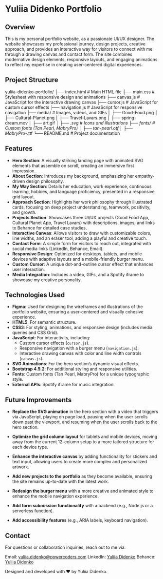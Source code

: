 # Yuliia Didenko Portfolio


## Overview

This is my personal portfolio website, as a passionate UI/UX designer. The website showcases my professional journey, design projects, creative approach, and provides an interactive way for visitors to connect with me through a drawing canvas and contact form. The site combines modernative design elements, responsive layouts, and engaging animations to reflect my expertise in creating user-centered digital experiences.


## Project Structure

yuliia-didenko-portfolio/
├── index.html         # Main HTML file
├── main.css           # Stylesheet with responsive design and animations
├── canvas.js          # JavaScript for the interactive drawing canvas
├── cursor.js          # JavaScript for custom cursor effects
├── navigation.js      # JavaScript for responsive navigation
├── media/             # Images, videos, and GIFs
│   ├── Good-Food.png
│   ├── Cultural-Planet.png
│   ├── Travel-Lavars.png
│   ├── spring-dream.mov
│   ├── art.gif
│   ├── *.svg          # Icons and illustrations
├── fonts/             # Custom fonts (Tan Pearl, MabryPro)
│   ├── tan-pearl.otf
│   ├── MabryPro-*.ttf
└── README.md          # Project documentation


## Features

- **Hero Section**: A visually striking landing page with animated SVG elements that assemble on scroll, creating an immersive first impression.
- **About Section**: Introduces my background, emphasizing her empathy-driven design philosophy.
- **My Way Section**: Details her education, work experience, continuous learning, hobbies, and language proficiency, presented in a responsive grid layout.
- **Approach Section**: Highlights her work philosophy through illustrated cards, focusing on deep project understanding, teamwork, positivity, and growth.
- **Projects Section**: Showcases three UI/UX projects (Good Food App, Cultural Planet App, Travel Lavars) with descriptions, images, and links to Behance for detailed case studies.
- **Interactive Canvas**: Allows visitors to draw with customizable colors, line widths, and an eraser tool, adding a playful and creative touch.
- **Contact Form**: A simple form for visitors to reach out, integrated with social media links (LinkedIn, Behance, Email).
- **Responsive Design**: Optimized for desktops, tablets, and mobile devices with adaptive layouts and a mobile-friendly burger menu.
- **Custom Cursor**: A unique dot-and-outline cursor effect that enhances user interaction.
- **Media Integration**: Includes a video, GIFs, and a Spotify iframe to showcase my creative personality.


## Technologies Used

- **Figma**: Used for designing the wireframes and illustrations of the portfolio website, ensuring a user-centered and visually cohesive experience.
- **HTML5**: For semantic structure.
- **CSS3**: For styling, animations, and responsive design (includes media queries and CSS Grid).
- **JavaScript**: For interactivity, including:
  - Custom cursor effects (`cursor.js`).
  - Responsive navigation with a burger menu (`navigation.js`).
  - Interactive drawing canvas with color and line width controls (`canvas.js`).
- **SVG Animations**: For the hero section’s dynamic visual effects.
- **Bootstrap 4.5.2**: For additional styling and responsive utilities.
- **Fonts**: Custom fonts (Tan Pearl, MabryPro) for a unique typographic style.
- **External APIs**: Spotify iframe for music integration.


## Future Improvements

- **Replace the SVG animation** in the hero section with a video that triggers via JavaScript, playing on page load, pausing when the user scrolls down past the viewport, and resuming when the user scrolls back to the hero section.

- **Optimize the grid column layout** for tablets and mobile devices, moving away from the current 12-column setup to a more tailored structure for each device type.

- **Enhance the interactive canvas** by adding functionality for stickers and text input, allowing users to create more complex and personalized artwork.

- **Add new projects to the portfolio** as they become available, ensuring the site remains up-to-date with the latest work.

- **Redesign the burger menu** with a more creative and animated style to enhance the mobile navigation experience.

- **Add form submission functionality** with a backend (e.g., Node.js or a serverless function).

- **Add accessibility features** (e.g., ARIA labels, keyboard navigation).


## Contact

For questions or collaboration inquiries, reach out to me via:

Email: yuliia.didenko@powercoders.com
LinkedIn: [Yuliia Didenko](https://www.linkedin.com/in/yuliia-didenko/)
Behance: [Yuliia Didenko](https://www.behance.net/yuliiadidenko_)



Designed and developed with ❤️ by Yuliia Didenko.